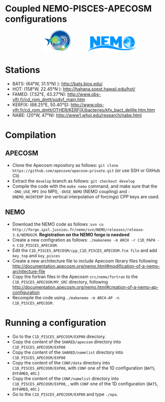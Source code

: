Coupled NEMO-PISCES-APECOSM configurations
=================================================

<div align="center">
  <img src="https://github.com/apecosm/apecosm-pisces-1d/blob/master/images/logo_apecosm_sanstexte_rvb_300dpi.png?token=AHYKVT3EE3WLFVG4BTLN3RS7OG3CS" height=70 hspace=50>
  <img src="https://github.com/apecosm/apecosm-pisces-1d/blob/master/images/NEMO_logo.png" height=50>
</div>

# Stations

- BATS: (64°W, 31.5°N) ): http://bats.bios.edu/
- HOT: (158°W, 22.45°N ): http://hahana.soest.hawaii.edu/hot/ 
- FAMED: (7.52°E, 43.27°N): http://www.obs-vlfr.fr/cd_rom_dmtt/sodyf_main.htm
- KERFIX: (68.25°E, 50.40°S): http://www.obs-vlfr.fr/cd_rom_dmtt/OTHER/KERFIX/bacteries/kfx_bact_delille.htm.htm
- NABE: (20°W, 47°N): http://www1.whoi.edu/research/nabe.html

# Compilation

## APECOSM

- Clone the Apecosm repository as follows: `git clone https://github.com/apecosm/apecosm-private.git` (or use SSH or GitHub Cli)
- Extract the `develop` branch as follows: `git checkout develop`
- Compile the code with the `make nemo` command, and make sure that the `-DNO_USE_MPI` (no MPI), `-DUSE_NEMO` (NEMO coupling) and `-DNEMO_NOINTERP` (no vertical interpolation of forcings) CPP keys are used.

## NEMO

- Download the NEMO code as follows :`svn co http://forge.ipsl.jussieu.fr/nemo/svn/NEMO/releases/release-3.6/NEMOGCM`. **Registration on the NEMO forge is needeed**
- Create a new configration as follows: `./makenemo -m ARCH -r C1D_PAPA -n C1D_PISCES_APECOSM`.
- Edit the `C1D_PISCES_APECOSM/cpp_C1D_PISCES_APECOSM.fcm file` and add `key_top` and `key_pisces`
- Create a new architecture file to include Apecosm library files following http://documentation.apecosm.org/nemo.html#modification-of-a-nemo-architecture-file
- Copy the fortran files in the Apecosm `src/nemo/fortran` to the `C1D_PISCES_APECOSM/MY_SRC` directory, following  http://documentation.apecosm.org/nemo.html#creation-of-a-nemo-ap-configuration
- Recompile the code using `./makenemo -m ARCH-AP -n C1D_PISCES_APECOSM`.

# Running a configuration

- Go to the `C1D_PISCES_APECOSM/EXP00` directory.
- Copy the content of the `SHARED/apecosm` directory into `C1D_PISCES_APECOSM/EXP00`
- Copy the content of the `SHARED/namelist` directory into `C1D_PISCES_APECOSM/EXP00`
- Copy the content of the `CONF/data` directory into `C1D_PISCES_APECOSM/EXP00`, with `CONF` one of the 1D configuration (`BATS`, `DYFAMED`, etc.)
- Copy the content of the `CONF/namelist` directory into `C1D_PISCES_APECOSM/EXP00`, , with `CONF` one of the 1D configuration (`BATS`, `DYFAMED`, etc.)
- Go to the `C1D_PISCES_APECOSM/EXP00` and type `./opa`.
